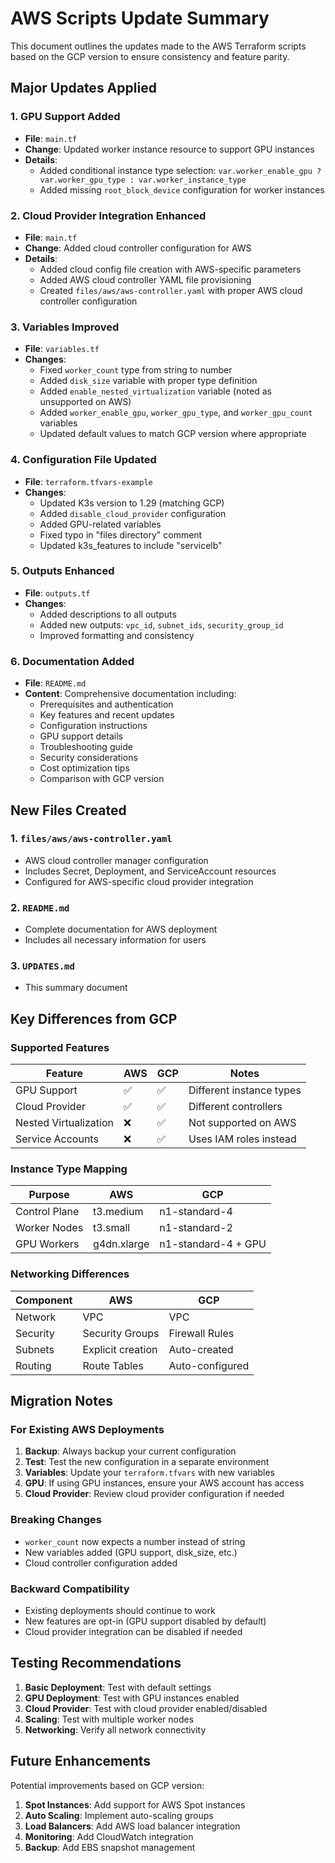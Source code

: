 # AWS Scripts Update Summary

This document outlines the updates made to the AWS Terraform scripts based on the GCP version to ensure consistency and feature parity.

## Major Updates Applied

### 1. **GPU Support Added**
- **File**: `main.tf`
- **Change**: Updated worker instance resource to support GPU instances
- **Details**: 
  - Added conditional instance type selection: `var.worker_enable_gpu ? var.worker_gpu_type : var.worker_instance_type`
  - Added missing `root_block_device` configuration for worker instances

### 2. **Cloud Provider Integration Enhanced**
- **File**: `main.tf`
- **Change**: Added cloud controller configuration for AWS
- **Details**:
  - Added cloud config file creation with AWS-specific parameters
  - Added AWS cloud controller YAML file provisioning
  - Created `files/aws/aws-controller.yaml` with proper AWS cloud controller configuration

### 3. **Variables Improved**
- **File**: `variables.tf`
- **Changes**:
  - Fixed `worker_count` type from string to number
  - Added `disk_size` variable with proper type definition
  - Added `enable_nested_virtualization` variable (noted as unsupported on AWS)
  - Added `worker_enable_gpu`, `worker_gpu_type`, and `worker_gpu_count` variables
  - Updated default values to match GCP version where appropriate

### 4. **Configuration File Updated**
- **File**: `terraform.tfvars-example`
- **Changes**:
  - Updated K3s version to 1.29 (matching GCP)
  - Added `disable_cloud_provider` configuration
  - Added GPU-related variables
  - Fixed typo in "files directory" comment
  - Updated k3s_features to include "servicelb"

### 5. **Outputs Enhanced**
- **File**: `outputs.tf`
- **Changes**:
  - Added descriptions to all outputs
  - Added new outputs: `vpc_id`, `subnet_ids`, `security_group_id`
  - Improved formatting and consistency

### 6. **Documentation Added**
- **File**: `README.md`
- **Content**: Comprehensive documentation including:
  - Prerequisites and authentication
  - Key features and recent updates
  - Configuration instructions
  - GPU support details
  - Troubleshooting guide
  - Security considerations
  - Cost optimization tips
  - Comparison with GCP version

## New Files Created

### 1. `files/aws/aws-controller.yaml`
- AWS cloud controller manager configuration
- Includes Secret, Deployment, and ServiceAccount resources
- Configured for AWS-specific cloud provider integration

### 2. `README.md`
- Complete documentation for AWS deployment
- Includes all necessary information for users

### 3. `UPDATES.md`
- This summary document

## Key Differences from GCP

### Supported Features
| Feature | AWS | GCP | Notes |
|---------|-----|-----|-------|
| GPU Support | ✅ | ✅ | Different instance types |
| Cloud Provider | ✅ | ✅ | Different controllers |
| Nested Virtualization | ❌ | ✅ | Not supported on AWS |
| Service Accounts | ❌ | ✅ | Uses IAM roles instead |

### Instance Type Mapping
| Purpose | AWS | GCP |
|---------|-----|-----|
| Control Plane | t3.medium | n1-standard-4 |
| Worker Nodes | t3.small | n1-standard-2 |
| GPU Workers | g4dn.xlarge | n1-standard-4 + GPU |

### Networking Differences
| Component | AWS | GCP |
|-----------|-----|-----|
| Network | VPC | VPC |
| Security | Security Groups | Firewall Rules |
| Subnets | Explicit creation | Auto-created |
| Routing | Route Tables | Auto-configured |

## Migration Notes

### For Existing AWS Deployments
1. **Backup**: Always backup your current configuration
2. **Test**: Test the new configuration in a separate environment
3. **Variables**: Update your `terraform.tfvars` with new variables
4. **GPU**: If using GPU instances, ensure your AWS account has access
5. **Cloud Provider**: Review cloud provider configuration if needed

### Breaking Changes
- `worker_count` now expects a number instead of string
- New variables added (GPU support, disk_size, etc.)
- Cloud controller configuration added

### Backward Compatibility
- Existing deployments should continue to work
- New features are opt-in (GPU support disabled by default)
- Cloud provider integration can be disabled if needed

## Testing Recommendations

1. **Basic Deployment**: Test with default settings
2. **GPU Deployment**: Test with GPU instances enabled
3. **Cloud Provider**: Test with cloud provider enabled/disabled
4. **Scaling**: Test with multiple worker nodes
5. **Networking**: Verify all network connectivity

## Future Enhancements

Potential improvements based on GCP version:
1. **Spot Instances**: Add support for AWS Spot instances
2. **Auto Scaling**: Implement auto-scaling groups
3. **Load Balancers**: Add AWS load balancer integration
4. **Monitoring**: Add CloudWatch integration
5. **Backup**: Add EBS snapshot management 